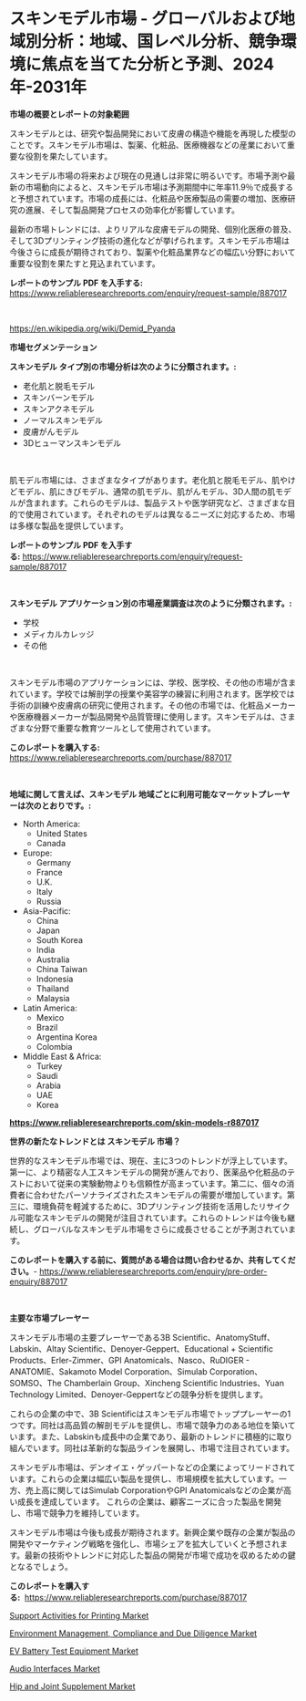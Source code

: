 <p><h1>スキンモデル市場 - グローバルおよび地域別分析：地域、国レベル分析、競争環境に焦点を当てた分析と予測、2024年-2031年</h1></p><p><strong>市場の概要とレポートの対象範囲</strong></p>
<p><p>スキンモデルとは、研究や製品開発において皮膚の構造や機能を再現した模型のことです。スキンモデル市場は、製薬、化粧品、医療機器などの産業において重要な役割を果たしています。 </p><p>スキンモデル市場の将来および現在の見通しは非常に明るいです。市場予測や最新の市場動向によると、スキンモデル市場は予測期間中に年率11.9％で成長すると予想されています。市場の成長には、化粧品や医療製品の需要の増加、医療研究の進展、そして製品開発プロセスの効率化が影響しています。</p><p>最新の市場トレンドには、よりリアルな皮膚モデルの開発、個別化医療の普及、そして3Dプリンティング技術の進化などが挙げられます。スキンモデル市場は今後さらに成長が期待されており、製薬や化粧品業界などの幅広い分野において重要な役割を果たすと見込まれています。</p></p>
<p><strong>レポートのサンプル PDF を入手する:</strong> <a href="https://www.reliableresearchreports.com/enquiry/request-sample/887017">https://www.reliableresearchreports.com/enquiry/request-sample/887017</a></p>
<p>&nbsp;</p>
<p><a href="https://en.wikipedia.org/wiki/Demid_Pyanda">https://en.wikipedia.org/wiki/Demid_Pyanda</a></p>
<p><strong>市場セグメンテーション</strong></p>
<p><strong>スキンモデル タイプ別の市場分析は次のように分類されます。:</strong></p>
<p><ul><li>老化肌と脱毛モデル</li><li>スキンバーンモデル</li><li>スキンアクネモデル</li><li>ノーマルスキンモデル</li><li>皮膚がんモデル</li><li>3Dヒューマンスキンモデル</li></ul></p>
<p>&nbsp;</p>
<p><p>肌モデル市場には、さまざまなタイプがあります。老化肌と脱毛モデル、肌やけどモデル、肌にきびモデル、通常の肌モデル、肌がんモデル、3D人間の肌モデルが含まれます。これらのモデルは、製品テストや医学研究など、さまざまな目的で使用されています。それぞれのモデルは異なるニーズに対応するため、市場は多様な製品を提供しています。</p></p>
<p><strong>レポートのサンプル PDF を入手する:</strong>&nbsp;<a href="https://www.reliableresearchreports.com/enquiry/request-sample/887017">https://www.reliableresearchreports.com/enquiry/request-sample/887017</a></p>
<p>&nbsp;</p>
<p><strong> スキンモデル アプリケーション別の市場産業調査は次のように分類されます。:</strong></p>
<p><ul><li>学校</li><li>メディカルカレッジ</li><li>その他</li></ul></p>
<p>&nbsp;</p>
<p><p>スキンモデル市場のアプリケーションには、学校、医学校、その他の市場が含まれています。学校では解剖学の授業や美容学の練習に利用されます。医学校では手術の訓練や皮膚病の研究に使用されます。その他の市場では、化粧品メーカーや医療機器メーカーが製品開発や品質管理に使用します。スキンモデルは、さまざまな分野で重要な教育ツールとして使用されています。</p></p>
<p><strong>このレポートを購入する:</strong>&nbsp; <a href="https://www.reliableresearchreports.com/purchase/887017">https://www.reliableresearchreports.com/purchase/887017</a></p>
<p>&nbsp;</p>
<p><strong>地域に関して言えば、スキンモデル 地域ごとに利用可能なマーケットプレーヤーは次のとおりです。:</strong></p>
<p><ul>
    <li>
        North America:
        <ul>
            <li>United States</li>
            <li>Canada</li>
        </ul>
    </li>
    <li>
        Europe:
        <ul>
            <li>Germany</li>
            <li>France</li>
            <li>U.K.</li>
            <li>Italy</li>
            <li>Russia</li>
        </ul>
    </li>
    <li>
        Asia-Pacific:
        <ul>
            <li>China</li>
            <li>Japan</li>
            <li>South Korea</li>
            <li>India</li>
            <li>Australia</li>
            <li>China Taiwan</li>
            <li>Indonesia</li>
            <li>Thailand</li>
            <li>Malaysia</li>
        </ul>
    </li>
    <li>
        Latin America:
        <ul>
            <li>Mexico</li>
            <li>Brazil</li>
            <li>Argentina Korea</li>
            <li>Colombia</li>
        </ul>
    </li>
    <li>
        Middle East & Africa:
        <ul>
            <li>Turkey</li>
            <li>Saudi</li>
            <li>Arabia</li>
            <li>UAE</li>
            <li>Korea</li>
        </ul>
    </li>
    </ul></p>
<p><strong><a href="https://www.reliableresearchreports.com/skin-models-r887017">https://www.reliableresearchreports.com/skin-models-r887017</a></strong>&nbsp;</p>
<p><strong>世界の新たなトレンドとは スキンモデル 市場？</strong></p>
<p><p>世界的なスキンモデル市場では、現在、主に3つのトレンドが浮上しています。第一に、より精密な人工スキンモデルの開発が進んでおり、医薬品や化粧品のテストにおいて従来の実験動物よりも信頼性が高まっています。第二に、個々の消費者に合わせたパーソナライズされたスキンモデルの需要が増加しています。第三に、環境負荷を軽減するために、3Dプリンティング技術を活用したリサイクル可能なスキンモデルの開発が注目されています。これらのトレンドは今後も継続し、グローバルなスキンモデル市場をさらに成長させることが予測されています。</p></p>
<p><strong>このレポートを購入する前に、質問がある場合は問い合わせるか、共有してください。</strong>- <a href="https://www.reliableresearchreports.com/enquiry/pre-order-enquiry/887017">https://www.reliableresearchreports.com/enquiry/pre-order-enquiry/887017</a></p>
<p>&nbsp;</p>
<p><strong>主要な市場プレーヤー</strong></p>
<p><p>スキンモデル市場の主要プレーヤーである3B Scientific、AnatomyStuff、Labskin、Altay Scientific、Denoyer-Geppert、Educational + Scientific Products、Erler-Zimmer、GPI Anatomicals、Nasco、RuDIGER - ANATOMIE、Sakamoto Model Corporation、Simulab Corporation、SOMSO、The Chamberlain Group、Xincheng Scientific Industries、Yuan Technology Limited、Denoyer-Geppertなどの競争分析を提供します。 </p><p>これらの企業の中で、3B Scientificはスキンモデル市場でトッププレーヤーの1つです。同社は高品質の解剖モデルを提供し、市場で競争力のある地位を築いています。また、Labskinも成長中の企業であり、最新のトレンドに積極的に取り組んでいます。同社は革新的な製品ラインを展開し、市場で注目されています。 </p><p>スキンモデル市場は、デンオイエ・ゲッパートなどの企業によってリードされています。これらの企業は幅広い製品を提供し、市場規模を拡大しています。一方、売上高に関してはSimulab CorporationやGPI Anatomicalsなどの企業が高い成長を達成しています。 これらの企業は、顧客ニーズに合った製品を開発し、市場で競争力を維持しています。 </p><p>スキンモデル市場は今後も成長が期待されます。新興企業や既存の企業が製品の開発やマーケティング戦略を強化し、市場シェアを拡大していくと予想されます。最新の技術やトレンドに対応した製品の開発が市場で成功を収めるための鍵となるでしょう。</p></p>
<p><strong>このレポートを購入する:</strong>&nbsp;&nbsp;<a href="https://www.reliableresearchreports.com/purchase/887017">https://www.reliableresearchreports.com/purchase/887017</a></p>
<p><p><a href="https://issuu.com/reportprime-2/docs/support-activities-for-printing-market-size-2030.p">Support Activities for Printing Market</a></p><p><a href="https://issuu.com/reportprime-2/docs/environment-management-compliance-and-due-diligenc">Environment Management, Compliance and Due Diligence Market</a></p><p><a href="https://www.linkedin.com/pulse/global-ev-battery-test-equipment-market-product-type-application-nwaxe?trackingId=8oRfBff2yiE3EgNINETIgw%3D%3D">EV Battery Test Equipment Market</a></p><p><a href="https://www.linkedin.com/pulse/audio-interfaces-market-outlook-complete-industry-analysis-2024-k6dwf?trackingId=UxR4xTnknH8WG9BLvipjCA%3D%3D">Audio Interfaces Market</a></p><p><a href="https://medium.com/@loganunn65756/global-hip-and-joint-supplement-market-exploring-market-share-market-trends-and-future-growth-71fdfe789608">Hip and Joint Supplement Market</a></p></p>
